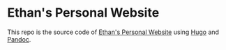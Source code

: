 # Ethan's Personal Website

This repo is the source code of [Ethan's Personal Website](https://hanyicheng.net) using [Hugo](https://gohugo.io) and [Pandoc](https://pandoc.org).
